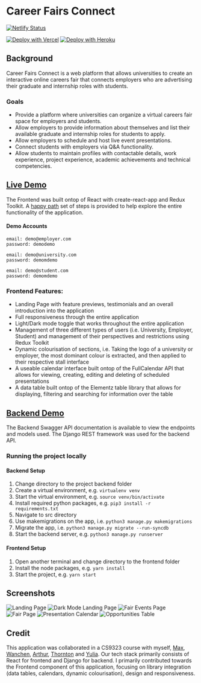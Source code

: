# Career Fairs Connect

[![Netlify Status](https://api.netlify.com/api/v1/badges/c7578632-270b-422b-ab87-98cdce484a44/deploy-status)](https://app.netlify.com/sites/career-fairs-connect/deploys)

[![Deploy with Vercel](https://vercel.com/button)](https://github.com/sseanik/Career-Fairs-Connect)
[![Deploy with Heroku](https://www.herokucdn.com/deploy/button.svg)](https://heroku.com/deploy)

## Background

Career Fairs Connect is a web platform that allows universities to create an interactive online careers fair that connects employers who are advertising their graduate and internship roles with students. 

### Goals

* Provide a platform where universities can organize a virtual careers fair space for employers and students.
* Allow employers to provide information about themselves and list their available graduate and internship roles for students to apply.
* Allow employers to schedule and host live event presentations.
* Connect students with employers via Q&A functionality.
* Allow students to maintain profiles with contactable details, work experience, project experience, academic achievements and technical competencies.

## [Live Demo](https://career-fairs-connect.netlify.app/landing)

The Frontend was built ontop of React with create-react-app and Redux Toolkit. A [happy path](https://github.com/sseanik/Career-Fairs-Connect/blob/main/HAPPY_PATH.md) set of steps is provided to help explore the entire functionality of the application.

#### Demo Accounts
```
email: demo@employer.com
password: demodemo

email: demo@university.com
password: demomdemo

email: demo@student.com
password: demomdemo
```

### Frontend Features:

* Landing Page with feature previews, testimonials and an overall introduction into the application
* Full responsiveness through the entire application
* Light/Dark mode toggle that works throughout the entire application
* Management of three different types of users (i.e. University, Employer, Student) and management of their perspectives and restrictions using Redux Toolkit
* Dynamic colourisation of sections, i.e. Taking the logo of a university or employer, the most dominant colour is extracted, and then applied to their respective stall interface
* A useable calendar interface built ontop of the FullCalendar API that allows for viewing, creating, editing and deleting of scheduled presentations
* A data table built ontop of the Elementz table library that allows for displaying, filtering and searching for information over the table

## [Backend Demo](https://career-fairs-connect.herokuapp.com/)

The Backend Swagger API documentation is available to view the endpoints and models used. The Django REST framework was used for the backend API.

### Running the project locally

#### Backend Setup

1. Change directory to the project backend folder
2. Create a virtual environment, e.g. `virtualenv venv`
3. Start the virtual environment, e.g. `source venv/bin/activate`
4. Install required python packages, e.g. `pip3 install -r requirements.txt`
5. Navigate to src directory
6. Use makemigrations on the app, i.e. `python3 manage.py makemigrations`
7. Migrate the app, i.e. `python3 manage.py migrate --run-syncdb`
8. Start the backend server, e.g. `python3 manage.py runserver`

#### Frontend Setup 

1. Open another terminal and change directory to the frontend folder
2. Install the node packages, e.g. `yarn install`
4. Start the project, e.g. `yarn start`

## Screenshots

![Landing Page](https://github.com/sseanik/Career-Fairs-Connect/blob/main/screenshots/landing.png)
![Dark Mode Landing Page](https://github.com/sseanik/Career-Fairs-Connect/blob/main/screenshots/darkmode.png)
![Fair Events Page](https://github.com/sseanik/Career-Fairs-Connect/blob/main/screenshots/fairs.png)
![Fair Page](https://github.com/sseanik/Career-Fairs-Connect/blob/main/screenshots/stall.png)
![Presentation Calendar](https://github.com/sseanik/Career-Fairs-Connect/blob/main/screenshots/calendar.png)
![Opportunities Table](https://github.com/sseanik/Career-Fairs-Connect/blob/main/screenshots/opportunities.png)

## Credit

This application was collaborated in a CS9323 course with myself, [Max](https://github.com/Youps22), [Wanchen](https://github.com/WanchenZhao), [Arthur](https://github.com/af-af), [Thornton](https://github.com/ThorntonChan) and [Yulia](https://github.com/YuliaRodionov). Our tech stack primarily consists of React for frontend and Django for backend. I primarily contributed towards the Frontend component of this application, focusing on library integration (data tables, calendars, dynamic colourisation), design and responsiveness.
